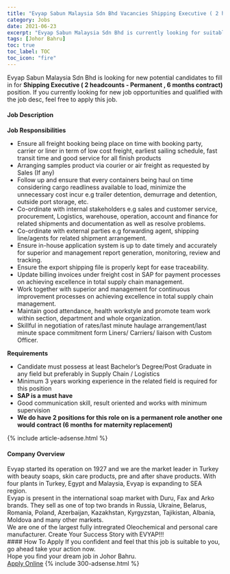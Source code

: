 ```yaml
---
title: "Evyap Sabun Malaysia Sdn Bhd Vacancies Shipping Executive ( 2 headcounts - Permanent , 6 months contract)" 
category: Jobs 
date: 2021-06-23 
excerpt: "Evyap Sabun Malaysia Sdn Bhd is currently looking for suitable person to fill in the Shipping Executive ( 2 headcounts - Permanent , 6 months contract) which based in Johor Bahru" 
tags: [Johor Bahru] 
toc: true 
toc_label: TOC 
toc_icon: "fire" 
--- 
```


<p>Evyap Sabun Malaysia Sdn Bhd is looking for new potential candidates to fill in for <b>Shipping Executive ( 2 headcounts - Permanent , 6 months contract)</b> position. If you currently looking for new job opportunities and qualified with the job desc, feel free to apply this job.
</p><div><div><h4>Job Description</h4></div><div><div><span><div><p><strong>Job Responsibilities</strong></p><ul><li>Ensure all freight booking being place on time with booking party, carrier or liner in term of low cost freight, earliest sailing schedule, fast transit time and good service for all finish products</li><li>Arranging samples product via courier or air freight as requested by Sales (If any)</li><li>Follow up and ensure that every containers being haul on time considering cargo readliness available to load, minimize the unnecessary cost incur e.g trailer detention, demurrage and detention, outside port storage, etc.</li><li>Co-ordinate with internal stakeholders e.g sales and customer service, procurement, Logistics, warehouse, operation, account and finance for related shipments and documentation as well as resolve problems.</li><li>Co-ordinate with external parties e.g forwarding agent, shipping line/agents for related shipment arrangement.</li><li>Ensure in-house application system is up to date timely and accurately for superior and management report generation, monitoring, review and tracking.</li><li>Ensure the export shipping file is properly kept for ease traceability.</li><li>Update billing invoices under freight cost in SAP for payment processes on achieving excellence in total supply chain management.</li><li>Work together with superior and management for continuous improvement processes on achieving excellence in total supply chain management.</li><li>Maintain good attendance, health workstyle and promote team work within section, department and whole organization.</li><li>Skillful in negotiation of rates/last minute haulage arrangement/last minute space commitment form Liners/ Carriers/ liaison with Custom Officer.</li></ul><p><strong>Requirements</strong></p><ul><li>Candidate must possess at least Bachelor&#8217;s Degree/Post Graduate&#160;in any field but preferably in Supply Chain / Logistics</li><li>Minimum 3 years working experience in the related field is required for this position</li><li><strong>SAP is a must have</strong></li><li>Good communication skill, result oriented and works with minimum supervision</li><li><strong>We do have 2 positions for this role on is a permanent role another one would contract (6 months for maternity replacement)</strong></li></ul></div></span></div></div></div> 
{% include article-adsense.html %} 
<div><div><h4>Company Overview</h4></div><div><div><span><div><div>Evyap started its operation on 1927 and we are the market leader in Turkey with beauty soaps, skin care products, pre and after shave products. With four plants in Turkey, Egypt and Malaysia, Evyap is expanding to SEA region.&#160;</div>
<div>Evyap is present in the international soap market with Duru, Fax and Arko brands. They sell as one of top two brands in Russia, Ukraine, Belarus, Romania, Poland, Azerbaijan, Kazakhstan, Kyrgyzstan, Tajikistan, Albania, Moldova and many other markets.</div>
<div>We are one of the largest fully intregrated Oleochemical and personal care manufacturer. Create Your Success Story with EVYAP!!!</div></div></span></div></div></div> 
#### How To Apply 
If you confident and feel that this job is suitable to you, go ahead take your action now. <br/> 
Hope you find your dream job in Johor Bahru. <br/> 
<a href="https://www.jobstreet.com.my/en/job/shipping-executive-2-headcounts-permanent-6-months-contract-4596616?jobId=jobstreet-my-job-4596616&" class="btn btn--info" target="_blank" rel="nofollow noopenner">Apply Online</a> 
{% include 300-adsense.html %} 